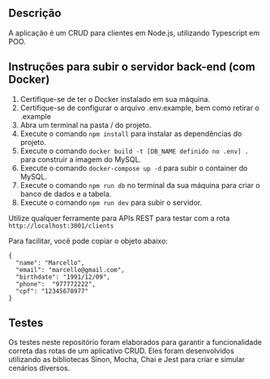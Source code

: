 ## Descrição

A aplicação é um CRUD para clientes em Node.js, utilizando Typescript em POO.

## Instruções para subir o servidor back-end (com Docker)

1. Certifique-se de ter o Docker instalado em sua máquina.
2. Certifique-se de configurar o arquivo .env.example, bem como retirar o .example
3. Abra um terminal na pasta / do projeto.
4. Execute o comando `npm install` para instalar as dependências do projeto.
5. Execute o comando `docker build -t [DB_NAME definido no .env] .` para construir a imagem do MySQL.
6. Execute o comando `docker-compose up -d` para subir o container do MySQL.
7. Execute o comando `npm run db` no terminal da sua máquina para criar o banco de dados e a tabela.
8. Execute o comando `npm run dev` para subir o servidor.


Utilize qualquer ferramente para APIs REST para testar com a rota `http://localhost:3001/clients`

Para facilitar, você pode copiar o objeto abaixo:

```
{
  "name": "Marcello",
  "email": "marcello@gmail.com",
  "birthdate": "1991/12/09",
  "phone":  "977772222",
  "cpf": "12345678977"
}
```

## Testes

Os testes neste repositório foram elaborados para garantir a funcionalidade correta das rotas de um aplicativo CRUD. Eles foram desenvolvidos utilizando as bibliotecas Sinon, Mocha, Chai e Jest para criar e simular cenários diversos.
